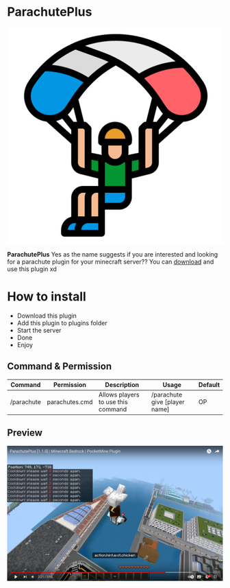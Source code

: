 # ParachutePlus

![icons](https://github.com/pixelwhiz/ParachutePlus/blob/master/ParachutePlus.png?raw=true)

**ParachutePlus** Yes as the name suggests if you are interested and looking for a parachute plugin for your minecraft server?? You can [download](https://poggit.pmmp.io/ci/pixelwhiz/ParachutePlus/~) and use this plugin xd

# How to install

 - Download this plugin
 - Add this plugin to plugins folder
 - Start the server
 - Done
 - Enjoy

## Command & Permission
| Command       | Permission       | Description                          | Usage                           | Default |
|---------------|------------------|--------------------------------------|---------------------------------|---------|
| /parachute    | parachutes.cmd   | Allows players to use this command   | /parachute give [player name]   | OP      |

## Preview

[![Preview](https://github.com/pixelwhiz/ParachutePlus/blob/master/screenshot.png?raw=true)](https://youtu.be/eagcrjbnp4w?si=XjddWtvSIhIkjKo2 "Preview")

